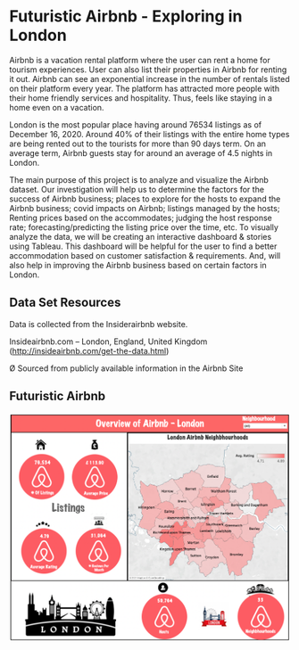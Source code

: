 # Futuristic Airbnb - Exploring in London

Airbnb is a vacation rental platform where the user can rent a home for tourism experiences. User can also list their properties in Airbnb for renting it out. Airbnb can see an exponential increase in the number of rentals listed on their platform every year. The platform has attracted more people with their home friendly services and hospitality. Thus, feels like staying in a home even on a vacation.

London is the most popular place having around 76534 listings as of December 16, 2020. Around 40% of their listings with the entire home types are being rented out to the tourists for more than 90 days term. On an average term, Airbnb guests stay for around an average of 4.5 nights in London.

The main purpose of this project is to analyze and visualize the Airbnb dataset. Our investigation will help us to determine the factors for the success of Airbnb business; places to explore for the hosts to expand the Airbnb business; covid impacts on Airbnb; listings managed by the hosts; Renting prices based on the accommodates; judging the host response rate; forecasting/predicting the listing price over the time, etc. To visually analyze the data, we will be creating an interactive dashboard & stories using Tableau. This dashboard will be helpful for the user to find a better accommodation based on customer satisfaction & requirements. And, will also help in improving the Airbnb business based on certain factors in London.

## Data Set Resources

Data is collected from the Insiderairbnb website.

Insideairbnb.com – London, England, United Kingdom (http://insideairbnb.com/get-the-data.html)

Ø Sourced from publicly available information in the Airbnb Site

## Futuristic Airbnb

![Overview Airbnb](https://github.com/SaranyaPandiaraj/Futuristic_Airbnb-Exploring_in_London/blob/main/Dashboard%20Images/Overview_Airbnb.png)

